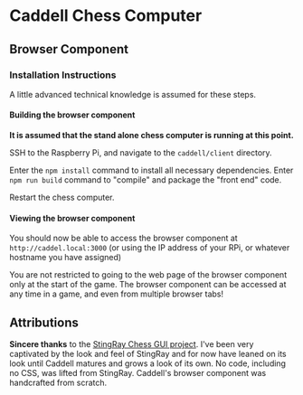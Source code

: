 
# Caddell Chess Computer

## Browser Component

### Installation Instructions

A little advanced technical knowledge is assumed for these steps.

#### Building the browser component

**It is assumed that the stand alone chess computer is running at this point.**

SSH to the Raspberry Pi, and navigate to the `caddell/client` directory.

Enter the `npm install` command to install all necessary dependencies.
Enter `npm run build` command to "compile" and package the "front end" code.

Restart the chess computer.

#### Viewing the browser component

You should now be able to access the browser component at `http://caddel.local:3000` (or using
the IP address of your RPi, or whatever hostname you have assigned)

You are not restricted to going to the web page of the browser component only at the start of the game. The
browser component can be accessed at any time in a game, and even from multiple browser tabs!

## Attributions

**Sincere thanks** to the [StingRay Chess GUI project](http://www.stingraychess.org/). I've been very
captivated by the look and feel of StingRay and for now have leaned on its look until Caddell matures
and grows a look of its own.
No code, including no CSS, was lifted from StingRay. Caddell's browser component was handcrafted from scratch.
